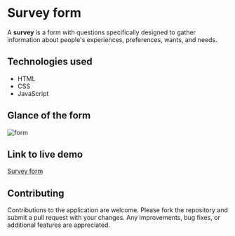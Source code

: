 #  Survey form
A **survey** is a form with questions specifically designed to gather information about people's experiences, preferences, wants, and needs.

## Technologies used

 - HTML
 - CSS
 - JavaScript
 
 ## Glance of the form
![form](https://user-images.githubusercontent.com/108140716/226643239-30c4dcf2-0a1a-4ec0-862d-5d8be35ae704.jpg)

## Link to live demo
<a href="https://baishu0105.github.io/Ascent_Academy_SurveyForm/" >Survey form</a>


## Contributing
Contributions to the application are welcome. Please fork the repository and submit a pull request with your changes. Any improvements, bug fixes, or additional features are appreciated.


